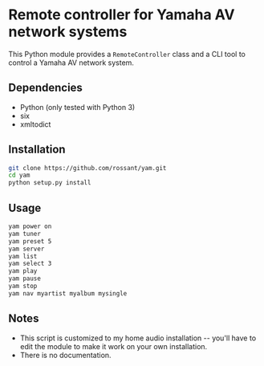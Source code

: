 # Remote controller for Yamaha AV network systems

This Python module provides a `RemoteController` class and a CLI tool to control a Yamaha AV network system.

## Dependencies

* Python (only tested with Python 3)
* six
* xmltodict

## Installation

```bash
git clone https://github.com/rossant/yam.git
cd yam
python setup.py install
```

## Usage

```bash
yam power on
yam tuner
yam preset 5
yam server
yam list
yam select 3
yam play
yam pause
yam stop
yam nav myartist myalbum mysingle
```

## Notes

* This script is customized to my home audio installation -- you'll have to edit the module to make it work on your own installation.
* There is no documentation.
